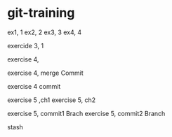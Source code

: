 # git-training
ex1, 1
ex2, 2
ex3, 3
ex4, 4

exercide 3, 1

exercise 4, 

exercise 4, merge Commit

exercise 4 commit 

exercise 5 ,ch1
exercise 5, ch2


exercise 5, commit1 Brach
exercise 5, commit2 Branch

stash
